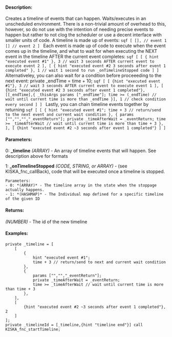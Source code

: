 #### Description:
Creates a timeline of events that can happen. Waits/executes in an unscheduled environment. There is a non-trivial amount of overhead to this, however, so do not use with the intention of needing precise events to happen but rather to not clog the scheduler or use a decent interface with smaller units of code. A timeline is made up of events: ```sqf [ [], // event 1 [] // event 2 ] ``` Each event is made up of code to execute when the event comes up in the timeline, and what to wait for when executing the NEXT event in the timeline AFTER the current event completes: ```sqf [ [ { hint "executed event #1" }, 3 // wait 3 seconds AFTER current event to execute event 2 ], [ { hint "executed event #2 3 seconds after event 1 completed" }, 1 // wait 1 second to run _onTimelineStopped code ] ] ``` Alternativeley, you can also wait for a condition before proceeeding to the next event: private _endTime = time + 10; ```sqf [ [ {hint "executed event #1"}, 3 // wait 3 seconds AFTER current event to execute event 1 ], [ {hint "executed event #2 3 seconds after event 1 completed"}, [[_endTime],{ _thisArgs params ["_endTime"]; time >= (_endTime) // wait until current time is more than _endTime }], 1 // check condition every second ] ] ``` Lastly, you can chain timeline events together by returning ```sqf [ [ { hint "executed event #1"; time + 3 // return/send to the next event and current wait condition }, { params ["","","","_eventReturn"]; private _timeAfterWait = _eventReturn; time >= _timeAfterWait // wait until current time is more than time + 3 }, ], [ {hint "executed event #2 ~3 seconds after event 1 completed"} ] ] ```

#### Parameters:
0: **_timeline** *(ARRAY)* - An array of timeline events that will happen. 
See description above for formats

1: **_onTimelineStopped** *(CODE, STRING, or ARRAY)* - (see KISKA_fnc_callBack),
code that will be executed once a timeline is stopped. 
    
    Parameters:
    - 0: *(ARRAY)* - The timeline array in the state when the stoppage actually happens.
    - 1: *(HASHMAP)* - The Individual map defined for a specific timeline of the given ID

#### Returns:
*(NUMBER)* - The id of the new timeline

#### Examples:
```sqf
private _timeline = [
    [
        {
            hint "executed event #1";
            time + 3 // return/send to next and current wait condition
        },
        {
            params ["","","_eventReturn"];
            private _timeAfterWait = _eventReturn;
            time >= _timeAfterWait // wait until current time is more than time + 3
        },
    ],
    [
        {hint "executed event #2 ~3 seconds after event 1 completed"}, 2
    ]
];
private _timelineId = [_timeline,{hint "timeline end"}] call KISKA_fnc_startTimeline;
```

